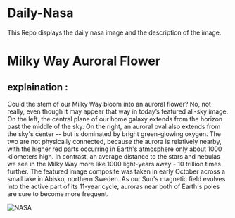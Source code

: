 # Daily-Nasa

This Repo displays the daily nasa image and the description of the image.

<!--NASA-->
# Milky Way Auroral Flower
## explaination :

Could the stem of our Milky Way bloom into an auroral flower? No, not really, even though it may appear that way in today’s featured all-sky image.  On the left, the central plane of our home galaxy extends from the horizon past the middle of the sky. On the right, an auroral oval also extends from the sky's center -- but is dominated by bright green-glowing oxygen. The two are not physically connected, because the aurora is relatively nearby, with the higher red parts occurring in Earth's atmosphere only about 1000 kilometers high. In contrast, an average distance to the stars and nebulas we see in the Milky Way more like 1000 light-years away - 10 trillion times further.  The featured image composite was taken in early October across a small lake in Abisko, northern Sweden. As our Sun's magnetic field evolves into the active part of its 11-year cycle, auroras near both of Earth's poles are sure to become more frequent.

![NASA](https://apod.nasa.gov/apod/image/2210/GalaxyFlower_Strand_960.jpg)
<!--/NASA-->